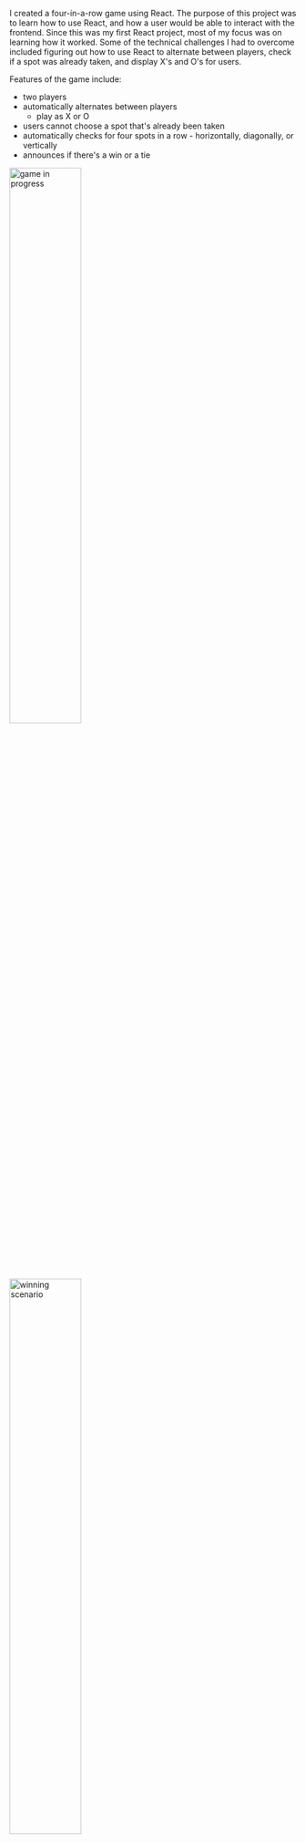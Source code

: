 I created a four-in-a-row game using React. The purpose of this project was to learn how to use React, and how a user would be able to interact with the frontend. Since this was my first React project, most of my focus was on learning how it worked. Some of the technical challenges I had to overcome included figuring out how to use React to alternate between players, check if a spot was already taken, and display X's and O's for users.

Features of the game include: 
+ two players
+ automatically alternates between players
  - play as X or O
+ users cannot choose a spot that's already been taken
+ automatically checks for four spots in a row - horizontally, diagonally, or vertically
+ announces if there's a win or a tie

<img src="https://github.com/user-attachments/assets/ebb3c109-bfb9-4e36-97a3-c5f4e6936a4b" width="50%" alt="game in progress" />
<img src=https://github.com/user-attachments/assets/f6403bd8-fa79-49de-b7fa-e1cc7561b1e4" width="50%" alt="winning scenario" />
